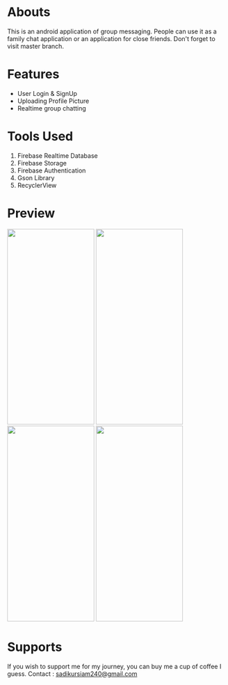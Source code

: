 # Abouts
This is an android application of group messaging. People can use it as a family chat application or an application for close friends. Don't forget to visit master branch.
# Features
- User Login & SignUp
- Uploading Profile Picture
- Realtime group chatting
# Tools Used
1) Firebase Realtime Database
2) Firebase Storage
3) Firebase Authentication
4) Gson Library
5) RecyclerView 
# Preview
<img src="https://user-images.githubusercontent.com/89219326/187060648-9bc39367-fe02-401a-a578-f6fd5ceb6cbc.jpg" data-canonical-src="https://gyazo.com/eb5c5741b6a9a16c692170a41a49c858.png" width="200" height="450" />   <img src="https://user-images.githubusercontent.com/89219326/187061063-7d52fc5b-706f-4c46-bf4a-507ee2a2bbdf.jpg" width="200" height="450" />
<img src="https://user-images.githubusercontent.com/89219326/187061176-39b38319-e2c4-4e60-a4c2-57c6a98d7e71.jpg" data-canonical-src="https://gyazo.com/eb5c5741b6a9a16c692170a41a49c858.png" width="200" height="450" />  <img src="https://user-images.githubusercontent.com/89219326/187061228-20a4c6b8-8fda-4717-838c-65bc4b7d6397.jpg" data-canonical-src="https://gyazo.com/eb5c5741b6a9a16c692170a41a49c858.png" width="200" height="450" />

# Supports
If you wish to support me for my journey, you can buy me a cup of coffee I guess.
Contact : sadikursiam240@gmail.com
